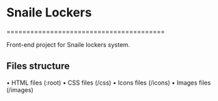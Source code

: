 # Snaile Lockers
========================================

Front-end project for Snaile lockers system.


## Files structure

• HTML files (:root)
• CSS files (/css)
• Icons files (/icons)
• Images files (/images)